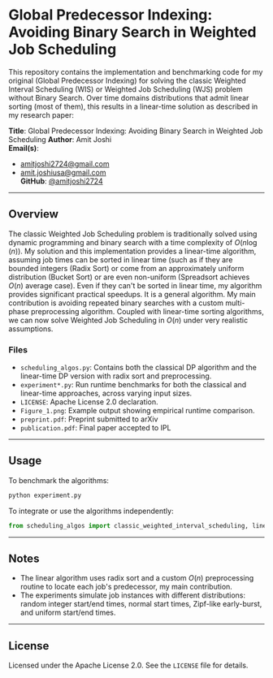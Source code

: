 # Global Predecessor Indexing: Avoiding Binary Search in Weighted Job Scheduling

This repository contains the implementation and benchmarking code for my original (Global Predecessor Indexing) for solving the classic Weighted Interval Scheduling (WIS) or Weighted Job Scheduling (WJS) problem without Binary Search. Over time domains distributions that admit linear sorting (most of them), this results in a linear-time solution as described in my research paper:

**Title**: Global Predecessor Indexing: Avoiding Binary Search in Weighted Job Scheduling
**Author**: Amit Joshi  
**Email(s)**:  
- amitjoshi2724@gmail.com  
- amit.joshiusa@gmail.com  
**GitHub**: [@amitjoshi2724](https://github.com/amitjoshi2724)

---

## Overview

The classic Weighted Job Scheduling problem is traditionally solved using dynamic programming and binary search with a time complexity of $O(n \log(n))$. My solution and this implementation provides a linear-time algorithm, assuming job times can be sorted in linear time (such as if they are bounded integers (Radix Sort) or come from an approximately uniform distribution (Bucket Sort) or are even non-uniform (Spreadsort achieves $O(n)$ average case). Even if they can't be sorted in linear time, my algorithm provides significant practical speedups. It is a general algorithm. My main contribution is avoiding repeated binary searches with a custom multi-phase preprocessing algorithm. Coupled with linear-time sorting algorithms, we can now solve Weighted Job Scheduling in $O(n)$ under very realistic assumptions.

### Files

- `scheduling_algos.py`: Contains both the classical DP algorithm and the linear-time DP version with radix sort and preprocessing.
- `experiment*.py`: Run runtime benchmarks for both the classical and linear-time approaches, across varying input sizes.
- `LICENSE`: Apache License 2.0 declaration.
- `Figure_1.png`: Example output showing empirical runtime comparison.
- `preprint.pdf`: Preprint submitted to arXiv
- `publication.pdf`: Final paper accepted to IPL

---

## Usage

To benchmark the algorithms:

```bash
python experiment.py
```

To integrate or use the algorithms independently:

```python
from scheduling_algos import classic_weighted_interval_scheduling, linear_time_weighted_scheduling
```

---

## Notes

- The linear algorithm uses radix sort and a custom $O(n)$ preprocessing routine to locate each job's predecessor, my main contribution.
- The experiments simulate job instances with different distributions: random integer start/end times, normal start times, Zipf-like early-burst, and uniform start/end times.

---

## License

Licensed under the Apache License 2.0. See the `LICENSE` file for details.
